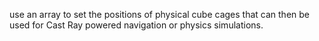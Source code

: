 use an array to set the positions of physical cube cages that can then be used for Cast Ray powered navigation or physics simulations.
